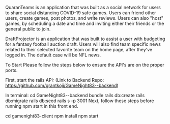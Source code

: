 QuaranTeams is an application that was built as a social network for users to share social distancing COVID-19 safe games. Users can friend other users, create games, post photos, and write reviews. Users can also "host" games, by scheduling a date and time and inviting either their friends or the general public to join. 

DraftProjector is an application that was built to assist a user with budgeting for a fantasy football auction draft. Users will also find team specific news related to their selected favorite team on the home page, after they've logged in. The default case will be NFL news.

To Start
Please follow the steps below to ensure the API's are on the proper ports.

First, start the rails API: (Link to Backend Repo: https://github.com/grantkoji/GameNight83--backend)

In terminal:
cd GameNight83--backend
bundle
rails db:create
rails db:migrate
rails db:seed
rails s -p 3001
Next, follow these steps before running npm start in this front end.

cd gamenight83-client
npm install
npm start